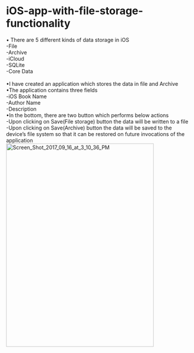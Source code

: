 # iOS-app-with-file-storage-functionality
•	There are 5 different kinds of data storage in iOS<br>
-File<br>
-Archive<br>
-iCloud<br>
-SQLite<br>
-Core Data <br>
<br>
•I have created an application which stores the data in file and Archive<br>
•The application contains three fields<br>
-iOS Book Name<br>
-Author Name<br>
-Description <br>
•In the bottom, there are two button which performs below actions<br>
-Upon clicking on Save(File storage) button the data will be written to a file<br>
-Upon clicking on Save(Archive) button  the data will be saved to the device’s file system so that it can be restored on future invocations of the application<br>
<img src="https://image.ibb.co/cvWgKQ/Screen_Shot_2017_09_16_at_3_10_36_PM.png" alt="Screen_Shot_2017_09_16_at_3_10_36_PM" border="0" height="550" width="400">
